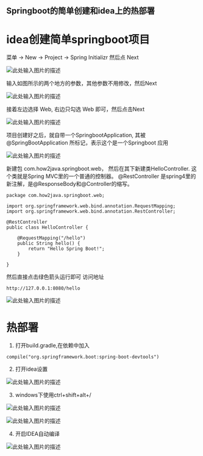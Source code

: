 ﻿Springboot的简单创建和idea上的热部署
-------------------------------

# idea创建简单springboot项目
菜单 -> New -> Project -> Spring Initializr 然后点 Next

![此处输入图片的描述][1]

输入如图所示的两个地方的参数，其他参数不用修改，然后Next

![此处输入图片的描述][2]

接着左边选择 Web, 右边只勾选 Web 即可，然后点击Next

![此处输入图片的描述][3]

项目创建好之后，就自带一个SpringbootApplication, 其被@SpringBootApplication 所标记，表示这个是一个Springboot 应用

![此处输入图片的描述][4]

新建包 com.how2java.springboot.web， 然后在其下新建类HelloController.
这个类就是Spring MVC里的一个普通的控制器。
@RestController 是spring4里的新注解，是@ResponseBody和@Controller的缩写。
```
package com.how2java.springboot.web;
 
import org.springframework.web.bind.annotation.RequestMapping;
import org.springframework.web.bind.annotation.RestController;
 
@RestController
public class HelloController {
 
    @RequestMapping("/hello")
    public String hello() {
        return "Hello Spring Boot!";
    }
 
}
```
然后直接点击绿色箭头运行即可
访问地址
```
http://127.0.0.1:8080/hello
```
![此处输入图片的描述][5]


# 热部署

1. 打开build.gradle,在依赖中加入
```
compile("org.springframework.boot:spring-boot-devtools")
```
2. 打开idea设置

![此处输入图片的描述][6]

3. windows下使用ctrl+shift+alt+/

![此处输入图片的描述][7]

![此处输入图片的描述][8]

4. 开启IDEA自动编译

![此处输入图片的描述][9]


  [1]: http://stepimagewm.how2j.cn/7127.png
  [2]: http://stepimagewm.how2j.cn/7128.png
  [3]: http://stepimagewm.how2j.cn/7129.png
  [4]: http://stepimagewm.how2j.cn/7131.png
  [5]: http://stepimagewm.how2j.cn/7133.png
  [6]: https://img-blog.csdn.net/20180527220127711
  [7]: https://img-blog.csdn.net/20180527220139991
  [8]: https://img-blog.csdn.net/20180527220147887
  [9]: http://image.mamicode.com/info/201801/20180108231755200765.png
